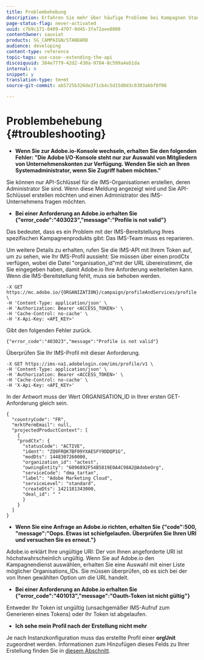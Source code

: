 ```yaml
---
title: Problembehebung
description: Erfahren Sie mehr über häufige Probleme bei Kampagnen Standard-APIs.
page-status-flag: never-activated
uuid: c7b9c171-0409-4707-9d45-3fa72aee8008
contentOwner: sauviat
products: SG_CAMPAIGN/STANDARD
audience: developing
content-type: reference
topic-tags: use-case--extending-the-api
discoiquuid: 304e7779-42d2-430a-9704-8c599a4eb1da
internal: n
snippet: y
translation-type: tm+mt
source-git-commit: ab5725b326de2f1cb4c5d15d0d3c0303a6bf0f06

---
```



# Problembehebung {#troubleshooting}

* **Wenn Sie zur Adobe.io-Konsole wechseln, erhalten Sie den folgenden Fehler: "Die Adobe I/O-Konsole steht nur zur Auswahl von Mitgliedern von Unternehmenskonten zur Verfügung. Wenden Sie sich an Ihren Systemadministrator, wenn Sie Zugriff haben möchten."**

Sie können nur API-Schlüssel für die IMS-Organisationen erstellen, deren Administrator Sie sind. Wenn diese Meldung angezeigt wird und Sie API-Schlüssel erstellen möchten und einen Administrator des IMS-Unternehmens fragen möchten.

* **Bei einer Anforderung an Adobe.io erhalten Sie {"error_code":"403023","message":"Profile is not valid"}**

Das bedeutet, dass es ein Problem mit der IMS-Bereitstellung Ihres spezifischen Kampagnenprodukts gibt: Das IMS-Team muss es reparieren.

Um weitere Details zu erhalten, rufen Sie die IMS-API mit Ihrem Token auf, um zu sehen, wie Ihr IMS-Profil aussieht: Sie müssen über einen prodCtx verfügen, wobei die Datei "organisation_id"mit der URL übereinstimmt, die Sie eingegeben haben, damit Adobe.io Ihre Anforderung weiterleiten kann.
Wenn die IMS-Bereitstellung fehlt, muss sie behoben werden.

```
-X GET https://mc.adobe.io/{ORGANIZATION}/campaign/profileAndServices/profile \
-H 'Content-Type: application/json' \
-H 'Authorization: Bearer <ACCESS_TOKEN>' \
-H 'Cache-Control: no-cache' \
-H 'X-Api-Key: <API_KEY>'
```

Gibt den folgenden Fehler zurück.

```
{"error_code":"403023","message":"Profile is not valid"}
```

Überprüfen Sie Ihr IMS-Profil mit dieser Anforderung.

```
-X GET https://ims-na1.adobelogin.com/ims/profile/v1 \
-H 'Content-Type: application/json' \
-H 'Authorization: Bearer <ACCESS_TOKEN>' \
-H 'Cache-Control: no-cache' \
-H 'X-Api-Key: <API_KEY>'
```

In der Antwort muss der Wert ORGANISATION_ID in Ihrer ersten GET-Anforderung gleich sein.

```
{
  "countryCode": "FR",
  "mrktPermEmail": null,
  "projectedProductContext": [
    {
    "prodCtx": {
      "statusCode": "ACTIVE",
      "ident": "ZQ9FRQK7BF09YXAESFY9DDQP1G",
      "modDts": 1448307260000,
      "organization_id": "actest",
      "owningEntity": "6096892F54B5819E0A4C98A2@AdobeOrg",
      "serviceCode": "dma_tartan",
      "label": "Adobe Marketing Cloud",
      "serviceLevel": "standard",
      "createDts": 1421181343000,
      "deal_id": " "
      }
    }
  ]
}
```

* **Wenn Sie eine Anfrage an Adobe.io richten, erhalten Sie {"code":500, "message":"Oops. Etwas ist schiefgelaufen. Überprüfen Sie Ihren URI und versuchen Sie es erneut."}**

Adobe.io erklärt Ihre ungültige URI: Der von Ihnen angeforderte URI ist höchstwahrscheinlich ungültig. Wenn Sie auf Adobe.io den Kampagnendienst auswählen, erhalten Sie eine Auswahl mit einer Liste möglicher Organisations_IDs. Sie müssen überprüfen, ob es sich bei der von Ihnen gewählten Option um die URL handelt.

* **Bei einer Anforderung an Adobe.io erhalten Sie {"error_code":"401013","message":"Oauth-Token ist nicht gültig"}**

Entweder Ihr Token ist ungültig (unsachgemäßer IMS-Aufruf zum Generieren eines Tokens) oder Ihr Token ist abgelaufen.

* **Ich sehe mein Profil nach der Erstellung nicht mehr**

Je nach Instanzkonfiguration muss das erstellte Profil einer **orgUnit** zugeordnet werden. Informationen zum Hinzufügen dieses Felds zu Ihrer Erstellung finden Sie in [diesem Abschnitt](../../api/using/managing-profiles.md).

<!-- * (error duplicate key : quand tu crées un profile qui existe déjà , il faut faire un patch pour updater le profile plutôt qu’un POST)

With Curl
List all profiles

Create a profile

Update the mobilePhone attribute of a profile

API Calls on Service

GET the list of services

-->

<!--

How to find and use a filter?
Error codes:

* PAtch sur Age = message d'erreur :
500
Cannot update the 'age' property that is read-only
'age' property is not valid for the 'profile' resource.
-->

<!--
How to filter a list of subscribed profiles with available profile filters ? by date (by les filtres dispo sur la ressource) ?

Pattern classique :

recupérer la liste des subscriptions filtrées d'un profile
1) get sur profile
2) recup PKey
3) get sur PKey
4) get sur href des subscriptions

Comment savoir quel filtre appliquer ?

1) get sur metadata de profile
2) retourne description de la collection subscription
3) get sur la valeur du champ resTarget
4) get sur le href dans filters
5) retourne les filtres applicables sur l'url des data.

-->
